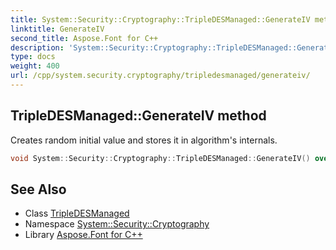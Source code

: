 ```yaml
---
title: System::Security::Cryptography::TripleDESManaged::GenerateIV method
linktitle: GenerateIV
second_title: Aspose.Font for C++
description: 'System::Security::Cryptography::TripleDESManaged::GenerateIV method. Creates random initial value and stores it in algorithm''s internals in C++.'
type: docs
weight: 400
url: /cpp/system.security.cryptography/tripledesmanaged/generateiv/
---
```

## TripleDESManaged::GenerateIV method


Creates random initial value and stores it in algorithm's internals.

```cpp
void System::Security::Cryptography::TripleDESManaged::GenerateIV() override
```

## See Also

* Class [TripleDESManaged](../)
* Namespace [System::Security::Cryptography](../../)
* Library [Aspose.Font for C++](../../../)

